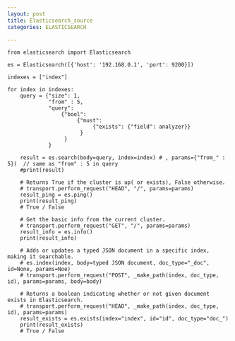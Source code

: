 ```yaml
---
layout: post
title: Elasticsearch_source
categories: ELASTICSEARCH

---
```





    from elasticsearch import Elasticsearch

    es = Elasticsearch([{'host': '192.168.0.1', 'port': 9200}])

    indexes = ["index"]

    for index in indexes:
        query = {"size": 1,
                 "from" : 5,
                 "query":
                     {"bool":
                          {"must":
                               {"exists": {"field": analyzer}}
                           }
                      }
                 }

        result = es.search(body=query, index=index) # , params={"from_" : 5})  // same as "from" : 5 in query
        #print(result)

        # Returns True if the cluster is up( or exists), False otherwise.
        # transport.perform_request("HEAD", "/", params=params)
        result_ping = es.ping()
        print(result_ping)
        # True / False

        # Get the basic info from the current cluster.
        # transport.perform_request("GET", "/", params=params)
        result_info = es.info()
        print(result_info)

        # Adds or updates a typed JSON document in a specific index, making it searchable.
        # es.index(index, body=typed JSON document, doc_type="_doc", id=None, params=Noe)
        # transport.perform_request("POST", _make_path(index, doc_type, id), params=params, body=body)

        # Returns a boolean indicating whether or not given document exists in Elasticsearch.
        # transport.perform_request("HEAD", _make_path(index, doc_type, id), params=params)
        result_exists = es.exists(index="index", id="id", doc_type="doc_")
        print(result_exists)
        # True / False

